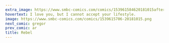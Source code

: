 ```yaml
---
extra_image: https://www.smbc-comics.com/comics/153961584620181015after.png
hovertext: I love you, but I cannot accept your lifestyle.
image: https://www.smbc-comics.com/comics/1539615706-20181015.png
next_comic: gregor
prev_comic: ar
title: Rebel
---
```


